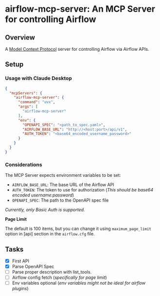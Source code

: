 # airflow-mcp-server: An MCP Server for controlling Airflow


## Overview
A [Model Context Protocol](https://modelcontextprotocol.io/) server for controlling Airflow via Airflow APIs.


## Setup

### Usage with Claude Desktop

```json
{
  "mcpServers": {
    "airflow-mcp-server": {
      "command": "uvx",
      "args": [
        "airflow-mcp-server"
      ],
      "env": {
        "OPENAPI_SPEC": "<path_to_spec.yaml>",
        "AIRFLOW_BASE_URL": "http://<host:port>/api/v1",
        "AUTH_TOKEN": "<base64_encoded_username_password>"
      }
    }
  }
}
```


### Considerations

The MCP Server expects environment variables to be set:
- `AIRFLOW_BASE_URL`: The base URL of the Airflow API
- `AUTH_TOKEN`: The token to use for authorization (_This should be base64 encoded username:password_)
- `OPENAPI_SPEC`: The path to the OpenAPI spec file

*Currently, only Basic Auth is supported.*

**Page Limit**

The default is 100 items, but you can change it using `maximum_page_limit` option in [api] section in the `airflow.cfg` file.

## Tasks

- [x] First API
- [x] Parse OpenAPI Spec
- [ ] Parse proper description with list_tools.
- [ ] Airflow config fetch (_specifically for page limit_)
- [ ] Env variables optional (_env variables might not be ideal for airflow plugins_)
